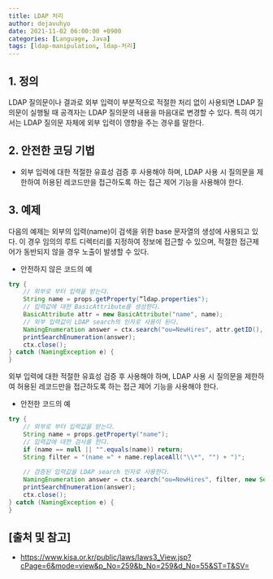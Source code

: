 ```yaml
---
title: LDAP 처리
author: dejavuhyo
date: 2021-11-02 06:00:00 +0900
categories: [Language, Java]
tags: [ldap-manipulation, ldap-처리]
---
```


## 1. 정의
LDAP 질의문이나 결과로 외부 입력이 부분적으로 적절한 처리 없이 사용되면 LDAP 질의문이 실행될 때 공격자는 LDAP 질의문의 내용을 마음대로 변경할 수 있다. 특히 여기서는 LDAP 질의문 자체에 외부 입력이 영향을 주는 경우를 말한다.

## 2. 안전한 코딩 기법

* 외부 입력에 대한 적절한 유효성 검증 후 사용해야 하며, LDAP 사용 시 질의문을 제한하여 허용된 레코드만을 접근하도록 하는 접근 제어 기능을 사용해야 한다.

## 3. 예제
다음의 예제는 외부의 입력(name)이 검색을 위한 base 문자열의 생성에 사용되고 있다. 이 경우 임의의 루트 디렉터리를 지정하여 정보에 접근할 수 있으며, 적절한 접근제어가 동반되지 않을 경우 노출이 발생할 수 있다.

* 안전하지 않은 코드의 예

```java
try {
    // 외부로 부터 입력을 받는다.
    String name = props.getProperty(“ldap.properties");
    // 입력값에 대한 BasicAttribute를 생성한다.
    BasicAttribute attr = new BasicAttribute("name", name);
    // 외부 입력값이 LDAP search의 인자로 사용이 된다.
    NamingEnumeration answer = ctx.search("ou=NewHires", attr.getID(), new SearchControls());
    printSearchEnumeration(answer);
    ctx.close();
} catch (NamingException e) {
}
```

외부 입력에 대한 적절한 유효성 검증 후 사용해야 하며, LDAP 사용 시 질의문을 제한하여 허용된 레코드만을 접근하도록 하는 접근 제어 기능을 사용해야 한다.

* 안전한 코드의 예

```java
try {
    // 외부로 부터 입력값을 받는다.
    String name = props.getProperty("name");
    // 입력값에 대한 검사를 한다.
    if (name == null || "".equals(name)) return;
    String filter = "(name =" + name.replaceAll("\\*", "") + ")";
    
    // 검증된 입력값을 LDAP search 인자로 사용한다.
    NamingEnumeration answer = ctx.search("ou=NewHires", filter, new SearchControls());
    printSearchEnumeration(answer);
    ctx.close();
} catch (NamingException e) {
}
```

## [출처 및 참고]
* <https://www.kisa.or.kr/public/laws/laws3_View.jsp?cPage=6&mode=view&p_No=259&b_No=259&d_No=55&ST=T&SV=>
